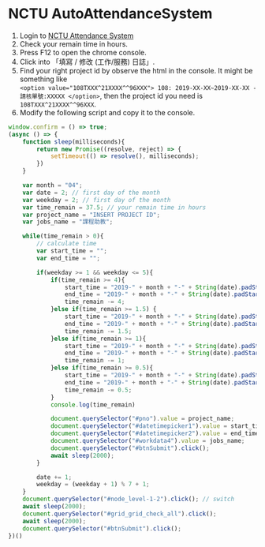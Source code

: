 # NCTU AutoAttendanceSystem

1. Login to [NCTU Attendance System](https://pt-attendance.nctu.edu.tw/)
1. Check your remain time in hours.
1. Press F12 to open the chrome console.
1. Click into 「填寫 / 修改 (工作/服務) 日誌」.
1. Find your right project id by observe the html in the console. It might be something like  
`<option value="108TXXX^21XXXX^^96XXX"> 108: 2019-XX-XX~2019-XX-XX -  請核單號:XXXXX </option>`,
  then the project id you need is ```108TXXX^21XXXX^^96XXX```.
1. Modify the following script and copy it to the console.

```javascript
window.confirm = () => true;
(async () => {
    function sleep(milliseconds){
        return new Promise((resolve, reject) => {
            setTimeout(() => resolve(), milliseconds);
        })
    }

    var month = "04";
    var date = 2; // first day of the month
    var weekday = 2; // first day of the month
    var time_remain = 37.5; // your remain time in hours
    var project_name = "INSERT PROJECT ID";
    var jobs_name = "課程助教";

    while(time_remain > 0){
        // calculate time
        var start_time = "";
        var end_time = "";

        if(weekday >= 1 && weekday <= 5){
            if(time_remain >= 4){
                start_time = "2019-" + month + "-" + String(date).padStart(2, "0") + " " +  "17:30:00";
                end_time = "2019-" + month + "-" + String(date).padStart(2, "0") + " " +  "21:30:00";
                time_remain -= 4;
            }else if(time_remain >= 1.5) {
                start_time = "2019-" + month + "-" + String(date).padStart(2, "0") + " " +  "17:30:00";
                end_time = "2019-" + month + "-" + String(date).padStart(2, "0") + " " +  "19:00:00";
                time_remain -= 1.5;
            }else if(time_remain >= 1){
                start_time = "2019-" + month + "-" + String(date).padStart(2, "0") + " " +  "17:30:00";
                end_time = "2019-" + month + "-" + String(date).padStart(2, "0") + " " +  "18:30:00";
                time_remain -= 1;
            }else if(time_remain >= 0.5){
                start_time = "2019-" + month + "-" + String(date).padStart(2, "0") + " " +  "17:30:00";
                end_time = "2019-" + month + "-" + String(date).padStart(2, "0") + " " +  "18:00:00";
                time_remain -= 0.5;
            }
            console.log(time_remain)

            document.querySelector("#pno").value = project_name;
            document.querySelector("#datetimepicker1").value = start_time;
            document.querySelector("#datetimepicker2").value = end_time;
            document.querySelector("#workdata4").value = jobs_name;
            document.querySelector("#btnSubmit").click();
            await sleep(2000);
        }

        date += 1;
        weekday = (weekday + 1) % 7 + 1;
    }
    document.querySelector("#node_level-1-2").click(); // switch
    await sleep(2000);
    document.querySelector("#grid_grid_check_all").click();
    await sleep(2000);
    document.querySelector("#btnSubmit").click();
})()
```
